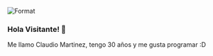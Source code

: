 ![Format](http://www.100pies.net/Gifs/Informatica/Virus.asp)

### Hola Visitante! 👋

Me llamo Claudio Martinez, tengo 30 años y me gusta programar :D
